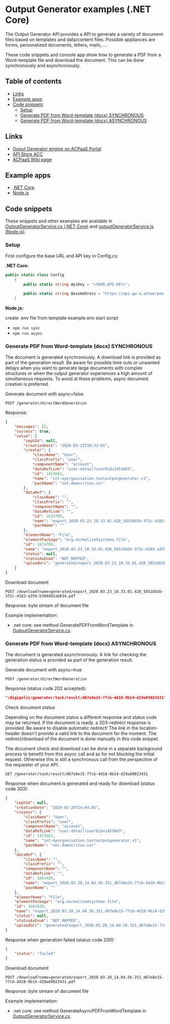 # Output Generator examples (.NET Core)

The Output Generator API provides a API to generate a variety of document files based on templates and data/content files.
Possible appliances are forms, personalized documents, letters, mails, ...

These code snippets and console app show how to generate a PDF from a Word-template file and download the document. This
can be done synchronously and asynchronously.

## Table of contents

<!--
Regenerate table of contents with:

npm install --global markdown-toc
markdown-toc -i --maxdepth 3 outputgenerator/v6/README.md
-->

<!-- toc -->

- [Links](#links)
- [Example apps](#example-apps)
- [Code snippets](#code-snippets)
  * [Setup](#setup)
  * [Generate PDF from Word-template (docx) SYNCHRONOUS](#generate-pdf-from-word-template-docx-synchronous)
  * [Generate PDF from Word-template (docx) ASYNCHRONOUS](#generate-pdf-from-word-template-docx-asynchronous)

<!-- tocstop -->

## Links

- [Ouput Generator engine on ACPaaS Portal](https://acpaas.digipolis.be/nl/product/output-generator-engine)
- [API Store ACC](https://api-store-a.antwerpen.be/#/org/acpaas/api/outputgenerator/v6/documentation)
- [ACPaaS Wiki page](https://wiki.antwerpen.be/ACPAAS/index.php/Output_Generator_Engine)

## Example apps

- [.NET Core](example_dotnetcore/README.md)
- [Node.js](example_nodejs/README.md)

## Code snippets

These snippets and other examples are available in [OutputGeneratorService.cs (.NET Core)](example_dotnetcore/OutputGeneratorService.cs) 
and [outputGeneratorService.js (Node.js)](example_nodejs/outputGeneratorService.js).

### Setup

First configure the base URL and API key in Config.cs:

**.NET Core:**

```csharp
public static class Config
    {
        public static string ApiKey = "<YOUR-API-KEY>";

        public static string BaseAddress = "https://api-gw-a.antwerpen.be/acpaas/outputgenerator/v6/";
    }
```

**Node.js:**

create .env file from template example.env
start script

* `npm run sync`
* `npm run async`


### Generate PDF from Word-template (docx) SYNCHRONOUS

The document is generated synchronously. A download link is provided as part of the generation result.
Be aware for possible time outs or unwanted delays when you want to generate large documents with complex structures 
or when the output generator experiences a high amount of simultaneous requests. To avoid al these problems, 
async document creation is preferred.

Generate document with async=false

`POST /generator/directWordGeneration`

Response:

```json
{
	"messages": [],
	"success": true,
	"value": {
		"cephId": null,
		"creationDate": "2020-03-23T10:33:01",
		"creator": {
			"className": "User",
			"classPrefix": "user",
			"componentName": "account",
			"dataRefLink": "user-detail?userOid=1453663",
			"id": 1453663,
			"name": "int-myorganisation.testoutputgenerator.v1",
			"packName": "net.democritus.usr"
		},
		"dataRef": {
			"className": "",
			"classPrefix": "",
			"componentName": "",
			"dataRefLink": "",
			"id": 1674789,
			"name": "export_2020.03.23_10.33.01.420_5851bb5b-3f2c-4183-a359-b304dd1ab834.pdf",
			"packName": ""
		},
		"elementName": "File",
		"elementPackage": "org.normalizedsystems.file",
		"id": 1674789,
		"name": "export_2020.03.23_10.33.01.420_5851bb5b-3f2c-4183-a359-b304dd1ab834.pdf",
		"status": null,
		"statusAsEnum": "NOT_MAPPED",
		"uploadUri": "generated/export_2020.03.23_10.33.01.420_5851bb5b-3f2c-4183-a359-b304dd1ab834.pdf"
	}
}
```

Download document

`POST /download?name=generated/export_2020.03.23_10.33.01.420_5851bb5b-3f2c-4183-a359-b304dd1ab834.pdf`

Response: byte stream of document file

Example implementation:
- .net core: see method GeneratePDFFromWordTemplate in [OutputGeneratorService.cs](example_dotnetcore/OutputGeneratorService.cs).


### Generate PDF from Word-template (docx) ASYNCHRONOUS

The document is generated asynchronously. A link for checking the generation status is provided as part of the generation result.

Generate document with async=true

`POST /generator/directWordGeneration`

Response (status code 202 accepted):

```json
"/digipolis/generator/task/result/d67e8e15-77cb-4d18-9b14-d29a89023431"
```

Check document status

Depending on the document status a different response and status code may be returned. If the document is ready,
a 303-redirect response is provided. Be aware to disable automatic redirect! The link in the location-header doesn't provide
a valid link to the document for the moment. The redirect/download of the document is done manually in this code snippet.

The document check and download can be done in a separate background process to benefit from this async call 
and as for not blocking the initial request. Otherwise this is still a synchronous call from the perspective 
of the requester of your API.

`GET /generator/task/result/d67e8e15-77cb-4d18-9b14-d29a89023431`

Response when document is generated and ready for download (status code 303):

```json
{
	"cephId": null,
	"creationDate": "2020-03-20T14:04:56",
	"creator": {
		"className": "User",
		"classPrefix": "user",
		"componentName": "account",
		"dataRefLink": "user-detail?userOid=1453663",
		"id": 1453663,
		"name": "int-myorganisation.testoutputgenerator.v1",
		"packName": "net.democritus.usr"
	},
	"dataRef": {
		"className": "",
		"classPrefix": "",
		"componentName": "",
		"dataRefLink": "",
		"id": 1661928,
		"name": "export_2020.03.20_14.04.56.351_d67e8e15-77cb-4d18-9b14-d29a89023431.pdf",
		"packName": ""
	},
	"elementName": "File",
	"elementPackage": "org.normalizedsystems.file",
	"id": 1661928,
	"name": "export_2020.03.20_14.04.56.351_d67e8e15-77cb-4d18-9b14-d29a89023431.pdf",
	"status": null,
	"statusAsEnum": "NOT_MAPPED",
	"uploadUri": "generated/export_2020.03.20_14.04.56.351_d67e8e15-77cb-4d18-9b14-d29a89023431.pdf"
}
```

Response when generation failed (status code 200):

```json
{
	"status": "failed"
}
```

Download document

`POST /download?name=generated/export_2020.03.20_14.04.56.351_d67e8e15-77cb-4d18-9b14-d29a89023431.pdf`

Response: byte stream of document file

Example implementation:
- .net core: see method GenerateAsyncPDFFromWordTemplate in [OutputGeneratorService.cs](example_dotnetcore/OutputGeneratorService.cs).
